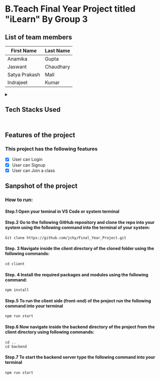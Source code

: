 # B.Teach Final Year Project titled "iLearn" By Group 3 

## List of team members
| First Name   | Last Name|
| -------------|----------|
| Anamika      | Gupta    |
| Jaswant      | Chaudhary|
| Satya Prakash| Mall     |
| Indrajeet    | Kumar    |

<details><summary> <h2>Tech Stacks Used <h2> </summary>
<p>
  
### Following tech stacks have been used 
- [x] React
- [x] React-redux(Thunks, ApplyMiddleware)
- [x] Fetch
- [x] JavaScript
- [x] HTML
- [x] CSS 
</p>
</details>


## Features of the project
### This project has the following features
- [x] User can Login 
- [x] User can Signup 
- [x] User can Join a class

## Sanpshot of the project 

### How to run:
#### Step.1 Open your teminal in VS Code or system terminal

#### Step.2 Go to the following GitHub repository and clone the repo into your system using the following command into the terminal of your system: 
	Git clone https://github.com/jchy/Final_Year_Project.git 
	
#### Step. 3 Navigate inside the client directory of the cloned folder using the following commands:
	cd client
	
#### Step. 4 Install the required packages and modules using the following command:
	npm install
	
#### Step.5 To run the client side (front-end) of the project run the following command into your terminal 
	npm run start
	
#### Step.6 Now navigate inside the backend directory of the project from the client directory using following commands:
	cd ..
	cd backend
	
#### Step.7 To start the backend server type the following command into your terminal 
	npm run start
	

